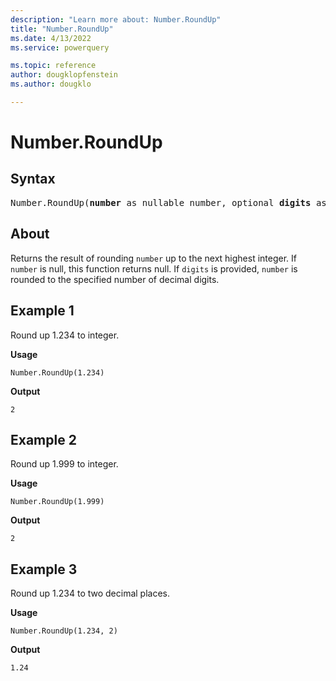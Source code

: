 ```yaml
---
description: "Learn more about: Number.RoundUp"
title: "Number.RoundUp"
ms.date: 4/13/2022
ms.service: powerquery

ms.topic: reference
author: dougklopfenstein
ms.author: dougklo

---
```

# Number.RoundUp

## Syntax

<pre>
Number.RoundUp(<b>number</b> as nullable number, optional <b>digits</b> as nullable number) as nullable number
</pre>
  
## About

Returns the result of rounding `number` up to the next highest integer. If `number` is null, this function returns null. If `digits` is provided, `number` is rounded to the specified number of decimal digits.

## Example 1

Round up 1.234 to integer.

**Usage**

```powerquery-m
Number.RoundUp(1.234)
```

**Output**

`2`

## Example 2

Round up 1.999 to integer.

**Usage**

```powerquery-m
Number.RoundUp(1.999)
```

**Output**

`2`

## Example 3

Round up 1.234 to two decimal places.

**Usage**

```powerquery-m
Number.RoundUp(1.234, 2)
```

**Output**

`1.24`
